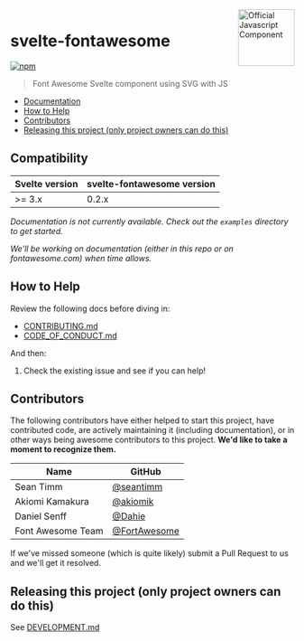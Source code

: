 <a href="https://fontawesome.com">
  <img align="right" width="100" height="100" alt="Official Javascript Component" src="https://img.fortawesome.com/349cfdf6/official-javascript-component.svg">
</a>

# svelte-fontawesome

[![npm](https://img.shields.io/npm/v/@fortawesome/svelte-fontawesome.svg?style=flat-square)](https://www.npmjs.com/package/@fortawesome/svelte-fontawesome)

> Font Awesome Svelte component using SVG with JS

<!-- toc -->

- [Documentation](#documentation)
- [How to Help](#how-to-help)
- [Contributors](#contributors)
- [Releasing this project (only project owners can do this)](#releasing-this-project-only-project-owners-can-do-this)

<!-- tocstop -->

<!-- ## Documentation -->

## Compatibility
| Svelte version | svelte-fontawesome version |
| - | - |
| >= 3.x | 0.2.x |

_Documentation is not currently available. Check out the `examples` directory to get started._

_We'll be working on documentation (either in this repo or on fontawesome.com) when time allows._

## How to Help

Review the following docs before diving in:

- [CONTRIBUTING.md](CONTRIBUTING.md)
- [CODE_OF_CONDUCT.md](CODE_OF_CONDUCT.md)

And then:

1.  Check the existing issue and see if you can help!

## Contributors

The following contributors have either helped to start this project, have contributed
code, are actively maintaining it (including documentation), or in other ways
being awesome contributors to this project. **We'd like to take a moment to recognize them.**

| Name              | GitHub                                                     |
| ----------------- | ---------------------------------------------------------- |
| Sean Timm         | [@seantimm](https://github.com/seantimm)                   |
| Akiomi Kamakura   | [@akiomik](https://github.com/akiomik)                     |
| Daniel Senff      | [@Dahie](https://github.com/Dahie)                         |
| Font Awesome Team | [@FortAwesome](https://github.com/orgs/FortAwesome/people) |

If we've missed someone (which is quite likely) submit a Pull Request to us and we'll get it resolved.

## Releasing this project (only project owners can do this)

See [DEVELOPMENT.md](DEVELOPMENT.md#release)
